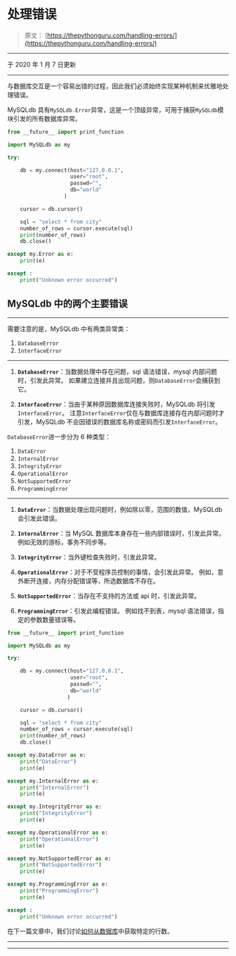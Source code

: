 # 处理错误

> 原文： [https://thepythonguru.com/handling-errors/](https://thepythonguru.com/handling-errors/)

* * *

于 2020 年 1 月 7 日更新

* * *

与数据库交互是一个容易出错的过程，因此我们必须始终实现某种机制来优雅地处理错误。

MySQLdb 具有`MySQLdb.Error`异常，这是一个顶级异常，可用于捕获`MySQLdb`模块引发的所有数据库异常。

```py
from __future__ import print_function

import MySQLdb as my

try:

    db = my.connect(host="127.0.0.1",
                    user="root",
                    passwd="",
                    db="world"
                  )

    cursor = db.cursor()

    sql = "select * from city"
    number_of_rows = cursor.execute(sql)
    print(number_of_rows)
    db.close()

except my.Error as e:
    print(e)

except :
    print("Unknown error occurred")

```

## MySQLdb 中的两个主要错误

* * *

需要注意的是，MySQLdb 中有两类异常类：

1.  `DatabaseError`
2.  `InterfaceError`

* * *

1.  **`DatabaseError`**：当数据处理中存在问题，sql 语法错误，mysql 内部问题时，引发此异常。 如果建立连接并且出现问题，则`DatabaseError`会捕获到它。

2.  **`InterfaceError`**：当由于某种原因数据库连接失败时，MySQLdb 将引发`InterfaceError`。 注意`InterfaceError`仅在与数据库连接存在内部问题时才引发，MySQLdb 不会因错误的数据库名称或密码而引发`InterfaceError`。

`DatabaseError`进一步分为 6 种类型：

1.  `DataError`
2.  `InternalError`
3.  `IntegrityError`
4.  `OperationalError`
5.  `NotSupportedError`
6.  `ProgrammingError`

* * *

1.  **`DataError`**：当数据处理出现问题时，例如除以零，范围的数值，MySQLdb 会引发此错误。

2.  **`InternalError`**：当 MySQL 数据库本身存在一些内部错误时，引发此异常。 例如无效的游标，事务不同步等。

3.  **`IntegrityError`**：当外键检查失败时，引发此异常。

4.  **`OperationalError`**：对于不受程序员控制的事情，会引发此异常。 例如，意外断开连接，内存分配错误等，所选数据库不存在。

5.  **`NotSupportedError`**：当存在不支持的方法或 api 时，引发此异常。

6.  **`ProgrammingError`**：引发此编程错误。 例如找不到表，mysql 语法错误，指定的参数数量错误等。

```py
from __future__ import print_function

import MySQLdb as my

try:

    db = my.connect(host="127.0.0.1",
                    user="root",
                    passwd="",
                    db="world"
                   )

    cursor = db.cursor()

    sql = "select * from city"
    number_of_rows = cursor.execute(sql)
    print(number_of_rows)
    db.close()

except my.DataError as e:
    print("DataError")
    print(e)

except my.InternalError as e:
    print("InternalError")
    print(e)

except my.IntegrityError as e:
    print("IntegrityError")
    print(e)

except my.OperationalError as e:
    print("OperationalError")
    print(e)

except my.NotSupportedError as e:
    print("NotSupportedError")
    print(e)

except my.ProgrammingError as e:
    print("ProgrammingError")
    print(e)

except :
    print("Unknown error occurred")

```

在下一篇文章中，我们讨论[如何从数据库](/fetching-records-using-fetchone-and-fetchmany/)中获取特定的行数。

* * *

* * *
